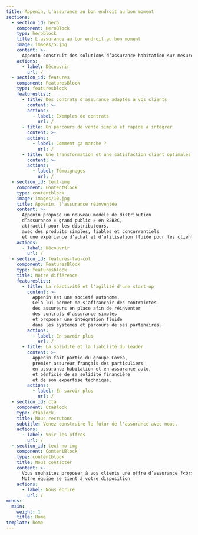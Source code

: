 ```yaml
---
title: Appenin, L'assurance au bon endroit au bon moment
sections:
  - section_id: hero
    component: HeroBlock
    type: heroblock
    title: L'assurance au bon endroit au bon moment
    image: images/5.jpg
    content: >-
      Appenin construit des solutions d’assurance habitation sur mesure pour vos clients particuliers.
    actions:
      - label: Découvrir
        url: /
  - section_id: features
    component: FeaturesBlock
    type: featuresblock
    featureslist:
      - title: Des contrats d'assurance adaptés à vos clients
        content: >-
        actions:
          - label: Exemples de contrats
            url: /
      - title: Un parcours de vente simple et rapide à intégrer
        content: >-
        actions:
          - label: Comment ça marche ?
            url: /
      - title: Une transformation et une satisfaction client optimales
        content: >-
        actions:
          - label: Témoignages
            url: /
  - section_id: text-img
    component: ContentBlock
    type: contentblock
    image: images/10.jpg
    title: Appenin, l'assurance réinventée
    content: >-
      Appenin propose un nouveau modèle de distribution 
      d’assurance « grand public » en B2B2C, 
      attractif pour les distributeurs, 
      avec des produits simples, fiables et concurrentiels 
      et une expérience d’achat et d’utilisation fluide pour les clients.
    actions:
      - label: Découvrir
        url: /
  - section_id: features-two-col
    component: FeaturesBlock
    type: featuresblock
    title: Notre différence
    featureslist:
      - title: La réactivité et l'agilité d'une start-up
        content: >-
          Appenin est une société autonome. 
          Cela lui permet de s’affranchir des contraintes 
          des assureurs en place afin de réinventer 
          des contrats d’assurance simples 
          et proposer une intégration fluide 
          dans les systèmes et parcours de ses partenaires.
        actions:
          - label: En savoir plus
            url: /
      - title: La solidité et la fiabilité du leader
        content: >-
          Appenin fait partie du groupe Covéa,
          premier assureur français des particuliers 
          en assurance habitation et en assurance auto,
          et bénficie de sa solidité financière
          et de son expertise technique.
        actions:
          - label: En savoir plus
            url: /
  - section_id: cta
    component: CtaBlock
    type: ctablock
    title: Nous recrutons
    subtitle: Venez construire le futur de l'assurance avec nous.
    actions:
      - label: Voir les offres
        url: /
  - section_id: text-no-img
    component: ContentBlock
    type: contentblock
    title: Nous contacter
    content: >-
      Vous souhaitez proposer à vos clients une offre d’assurance ?<br>
      Notre équipe se tient à votre disposition 
    actions:
      - label: Nous écrire
        url: /
menus:
  main:
    weight: 1
    title: Home
template: home
---
```

